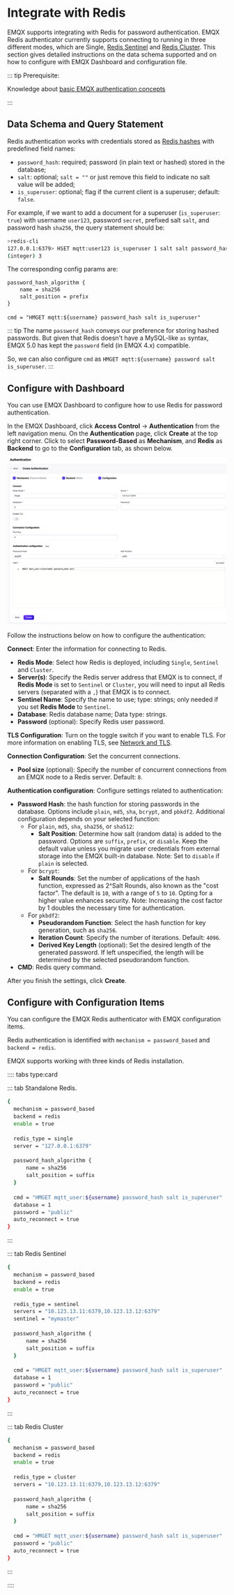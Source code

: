 # Integrate with Redis

EMQX supports integrating with Redis for password authentication. EMQX Redis authenticator currently supports connecting to running in three different modes, which are Single, [Redis Sentinel](https://redis.io/docs/manual/sentinel/) and [Redis Cluster](https://redis.io/docs/manual/scaling/). This section gives detailed instructions on the data schema supported and on how to configure with EMQX Dashboard and configuration file. 

::: tip Prerequisite:

Knowledge about [basic EMQX authentication concepts](../authn/authn.md)

:::

## Data Schema and Query Statement

Redis authentication works with credentials stored as [Redis hashes](https://redis.io/docs/manual/data-types/#hashes) with predefined field names: 

- `password_hash`: required; password (in plain text or hashed) stored in the database; 
- `salt`: optional; `salt = ""` or just remove this field to indicate no salt value will be added; 
-  `is_superuser`: optional; flag if the current client is a superuser; default: `false`.

For example, if we want to add a document for a superuser (`is_superuser`: `true`) with username `user123`, password `secret`, prefixed salt `salt`, and password hash `sha256`, the query statement should be:

```bash
>redis-cli
127.0.0.1:6379> HSET mqtt:user123 is_superuser 1 salt salt password_hash ac63a624e7074776d677dd61a003b8c803eb11db004d0ec6ae032a5d7c9c5caf
(integer) 3
```

The corresponding config params are:

```
password_hash_algorithm {
    name = sha256
    salt_position = prefix
}

cmd = "HMGET mqtt:${username} password_hash salt is_superuser"
```

::: tip
The name `password_hash` conveys our preference for storing hashed passwords. But given that Redis doesn't have a MySQL-like `as` syntax, EMQX 5.0 has kept the `password` field (in EMQX 4.x) compatible.

So, we can also configure `cmd` as `HMGET mqtt:${username} password salt is_superuser`.
:::

## Configure with Dashboard

You can use EMQX Dashboard to configure how to use Redis for password authentication. 

In the EMQX Dashboard, click **Access Control** -> **Authentication** from the left navigation menu. On the **Authentication** page, click **Create** at the top right corner. Click to select **Password-Based** as **Mechanism**, and **Redis** as **Backend** to go to the **Configuration** tab, as shown below. 

<img src="./assets/authn-redis.png" alt="Authentication with redis" style="zoom:67%;" />

Follow the instructions below on how to configure the authentication:

**Connect**: Enter the information for connecting to Redis.

- **Redis Mode**: Select how Redis is deployed, including `Single`, `Sentinel` and `Cluster`. 
- **Server(s)**: Specify the Redis server address that EMQX is to connect, if **Redis Mode** is set to `Sentinel` or `Cluster`, you will need to input all Redis servers (separated with a `,`) that EMQX is to connect.
- **Sentinel Name**: Specify the name to use; type: strings; only needed if you set **Redis Mode** to `Sentinel`.
- **Database**: Redis database name; Data type: strings.
- **Password** (optional): Specify Redis user password. 

**TLS Configuration**: Turn on the toggle switch if you want to enable TLS. For more information on enabling TLS, see [Network and TLS](../../network/overview.md).

**Connection Configuration**: Set the concurrent connections.

- **Pool size** (optional): Specify the number of concurrent connections from an EMQX node to a Redis server. Default: `8`. 

**Authentication configuration**: Configure settings related to authentication:

- **Password Hash**: the hash function for storing passwords in the database. Options include `plain`, `md5`, `sha`, `bcrypt`, and `pbkdf2`. Additional configuration depends on your selected function:
  - For `plain`, `md5`, `sha`, `sha256`, or `sha512`:
    - **Salt Position**: Determine how salt (random data) is added to the password. Options are `suffix`, `prefix`, or `disable`. Keep the default value unless you migrate user credentials from external storage into the EMQX built-in database. Note: Set to `disable` if `plain` is selected. 
  - For `bcrypt`:
    - **Salt Rounds**: Set the number of applications of the hash function, expressed as 2^Salt Rounds, also known as the "cost factor". The default is `10`, with a range of `5` to `10`. Opting for a higher value enhances security. Note: Increasing the cost factor by 1 doubles the necessary time for authentication.
  - For `pkbdf2`:
    - **Pseudorandom Function**: Select the hash function for key generation, such as `sha256`.
    - **Iteration Count**: Specify the number of iterations. Default: `4096`.
    - **Derived Key Length** (optional): Set the desired length of the generated password. If left unspecified, the length will be determined by the selected pseudorandom function.
- **CMD**: Redis query command. 

After you finish the settings, click **Create**.

## Configure with Configuration Items

You can configure the EMQX Redis authenticator with EMQX configuration items. <!--For detailed operation steps, see  [authn-redis:standalone](../../configuration/configuration-manual.html#authn-redis:standalone), [authn-redis:sentinel](../../configuration/configuration-manual.html#authn-redis:sentinel), and  [authn-redis:cluster](../../configuration/configuration-manual.html#authn-redis:cluster).-->

Redis authentication is identified with `mechanism = password_based` and `backend = redis`.

EMQX supports working with three kinds of Redis installation.

:::: tabs type:card

::: tab Standalone Redis.

```bash
{
  mechanism = password_based
  backend = redis
  enable = true

  redis_type = single
  server = "127.0.0.1:6379"

  password_hash_algorithm {
      name = sha256
      salt_position = suffix
  }

  cmd = "HMGET mqtt_user:${username} password_hash salt is_superuser"
  database = 1
  password = "public"
  auto_reconnect = true
}
```

:::

::: tab Redis Sentinel 

```bash
{
  mechanism = password_based
  backend = redis
  enable = true

  redis_type = sentinel
  servers = "10.123.13.11:6379,10.123.13.12:6379"
  sentinel = "mymaster"

  password_hash_algorithm {
      name = sha256
      salt_position = suffix
  }

  cmd = "HMGET mqtt_user:${username} password_hash salt is_superuser"
  database = 1
  password = "public"
  auto_reconnect = true
}
```

:::

::: tab Redis Cluster 

```bash
{
  mechanism = password_based
  backend = redis
  enable = true

  redis_type = cluster
  servers = "10.123.13.11:6379,10.123.13.12:6379"

  password_hash_algorithm {
      name = sha256
      salt_position = suffix
  }

  cmd = "HMGET mqtt_user:${username} password_hash salt is_superuser"
  password = "public"
  auto_reconnect = true
}
```

:::

::::
